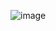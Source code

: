 ![image](https://user-images.githubusercontent.com/81277111/119235273-069cbd80-bb08-11eb-8a22-e3f0992ae332.png)
